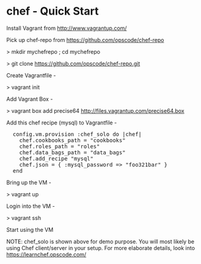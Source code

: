chef - Quick Start
==================

Install Vagrant from http://www.vagrantup.com/

Pick up chef-repo from https://github.com/opscode/chef-repo

&gt; mkdir mychefrepo ; cd mychefrepo

&gt; git clone https://github.com/opscode/chef-repo.git

Create Vagrantfile -

&gt; vagrant init

Add Vagrant Box -

&gt; vagrant box add precise64 http://files.vagrantup.com/precise64.box

Add this chef recipe (mysql) to Vagrantfile -

<pre>
  config.vm.provision :chef_solo do |chef|
    chef.cookbooks_path = "cookbooks"
    chef.roles_path = "roles"
    chef.data_bags_path = "data_bags"
    chef.add_recipe "mysql"
    chef.json = { :mysql_password => "foo321bar" }
  end
</pre>

Bring up the VM -

&gt; vagrant up

Login into the VM -

&gt; vagrant ssh

Start using the VM

NOTE:
chef_solo is shown above for demo purpose.
You will most likely be using Chef client/server in your setup.
For more elaborate details, look into https://learnchef.opscode.com/


